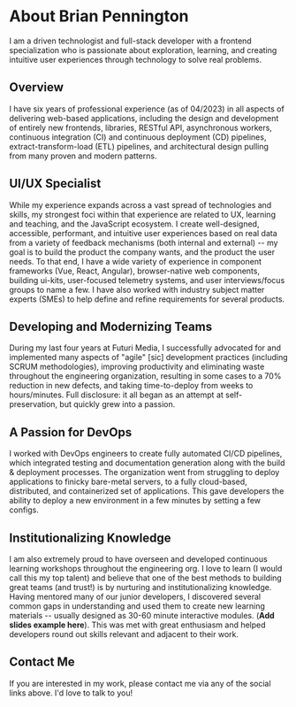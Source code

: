 # About Brian Pennington

I am a driven technologist and full-stack developer with a frontend specialization who is passionate about exploration, learning, and creating intuitive user experiences through technology to solve real problems.

## Overview

I have six years of professional experience (as of 04/2023) in all aspects of delivering web-based applications, including the design and development of entirely new frontends, libraries, RESTful API, asynchronous workers, continuous integration (CI) and continuous deployment (CD) pipelines, extract-transform-load (ETL) pipelines, and architectural design pulling from many proven and modern patterns.

## UI/UX Specialist

While my experience expands across a vast spread of technologies and skills, my strongest foci within that experience are related to UX, learning and teaching, and the JavaScript ecosystem. I create well-designed, accessible, performant, and intuitive user experiences based on real data from a variety of feedback mechanisms (both internal and external) -- my goal is to build the product the company wants, and the product the user needs. To that end, I have a wide variety of experience in component frameworks (Vue, React, Angular), browser-native web components, building ui-kits, user-focused telemetry systems, and user interviews/focus groups to name a few. I have also worked with industry subject matter experts (SMEs) to help define and refine requirements for several products.

## Developing and Modernizing Teams

During my last four years at Futuri Media, I successfully advocated for and implemented many aspects of "agile" \[sic\] development practices (including SCRUM methodologies), improving productivity and eliminating waste throughout the engineering organization, resulting in some cases to a 70% reduction in new defects, and taking time-to-deploy from weeks to hours/minutes. Full disclosure: it all began as an attempt at self-preservation, but quickly grew into a passion.

## A Passion for DevOps

I worked with DevOps engineers to create fully automated CI/CD pipelines, which integrated testing and documentation generation along with the build & deployment processes. The organization went from struggling to deploy applications to finicky bare-metal servers, to a fully cloud-based, distributed, and containerized set of applications. This gave developers the ability to deploy a new environment in a few minutes by setting a few configs.

## Institutionalizing Knowledge

I am also extremely proud to have overseen and developed continuous learning workshops throughout the engineering org. I love to learn (I would call this my top talent) and believe that one of the best methods to building great teams (and trust!) is by nurturing and institutionalizing knowledge. Having mentored many of our junior developers, I discovered several common gaps in understanding and used them to create new learning materials -- usually designed as 30-60 minute interactive modules. (__Add slides example here__). This was met with great enthusiasm and helped developers round out skills relevant and adjacent to their work.

## Contact Me

If you are interested in my work, please contact me via any of the social links above. I'd love to talk to you!
